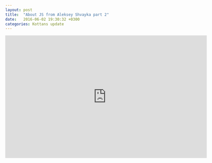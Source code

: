 ```yaml
---
layout: post
title:  "About JS from Aleksey Shvayka part 2"
date:   2016-06-02 19:30:32 +0300
categories: Kottans update
---
```


<iframe width="640" height="390" src="https://www.youtube.com/embed/CRJmCyxj61g" frameborder="0" allowfullscreen></iframe>
